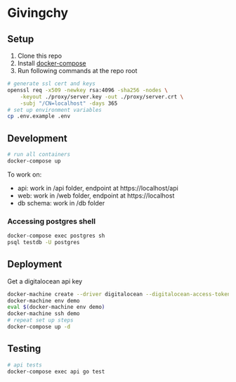 # Givingchy

## Setup

1. Clone this repo
1. Install [docker-compose](https://docs.docker.com/compose/install/)
1. Run following commands at the repo root
```sh
# generate ssl cert and keys
openssl req -x509 -newkey rsa:4096 -sha256 -nodes \
    -keyout ./proxy/server.key -out ./proxy/server.crt \
    -subj "/CN=localhost" -days 365
# set up environment variables
cp .env.example .env
```

## Development

```sh
# run all containers
docker-compose up
```

To work on:
- api: work in /api folder, endpoint at https://localhost/api
- web: work in /web folder, endpoint at https://localhost
- db schema: work in /db folder

### Accessing postgres shell

```sh
docker-compose exec postgres sh
psql testdb -U postgres
```

## Deployment

Get a digitalocean api key
```sh
docker-machine create --driver digitalocean --digitalocean-access-token <key> demo
docker-machine env demo
eval $(docker-machine env demo)
docker-machine ssh demo
# repeat set up steps
docker-compose up -d
```

## Testing

```sh
# api tests
docker-compose exec api go test
```
